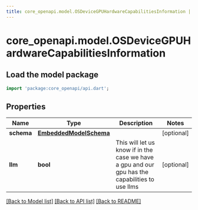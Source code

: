 ```yaml
---
title: core_openapi.model.OSDeviceGPUHardwareCapabilitiesInformation | Dart SDK
---
```


# core_openapi.model.OSDeviceGPUHardwareCapabilitiesInformation

## Load the model package
```dart
import 'package:core_openapi/api.dart';
```

## Properties
Name | Type | Description | Notes
------------ | ------------- | ------------- | -------------
**schema** | [**EmbeddedModelSchema**](EmbeddedModelSchema.md) |  | [optional] 
**llm** | **bool** | This will let us know if in the case we have a gpu and our gpu has the capabilities to use llms | [optional] 

[[Back to Model list]](../README.md#documentation-for-models) [[Back to API list]](../README.md#documentation-for-api-endpoints) [[Back to README]](../README.md)


